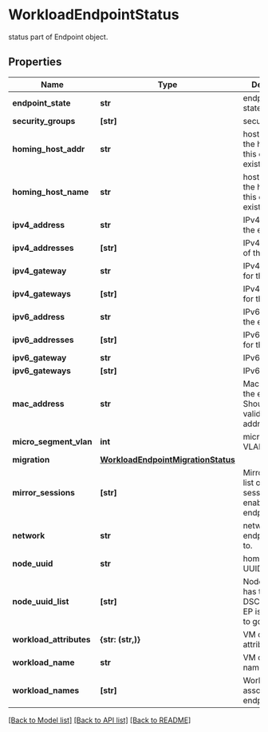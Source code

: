 # WorkloadEndpointStatus

status part of Endpoint object.
## Properties
Name | Type | Description | Notes
------------ | ------------- | ------------- | -------------
**endpoint_state** | **str** | endpoint FSM state. | [optional] 
**security_groups** | **[str]** | security groups. | [optional] 
**homing_host_addr** | **str** | host address of the host where this endpoint exists. | [optional] 
**homing_host_name** | **str** | host name of the host where this endpoint exists. | [optional] 
**ipv4_address** | **str** | IPv4 address of the endpoint. | [optional] 
**ipv4_addresses** | **[str]** | IPv4 addresses of the endpoint. | [optional] 
**ipv4_gateway** | **str** | IPv4 gateway for the endpoint. | [optional] 
**ipv4_gateways** | **[str]** | IPv4 gateways for the endpoint. | [optional] 
**ipv6_address** | **str** | IPv6 address for the endpoint. | [optional] 
**ipv6_addresses** | **[str]** | IPv6 addresses for the endpoint. | [optional] 
**ipv6_gateway** | **str** | IPv6 gateway. | [optional] 
**ipv6_gateways** | **[str]** | IPv6 gateways. | [optional] 
**mac_address** | **str** | Mac address of the endpoint. Should be a valid MAC address. | [optional] 
**micro_segment_vlan** | **int** | micro-segment VLAN. | [optional] 
**migration** | [**WorkloadEndpointMigrationStatus**](WorkloadEndpointMigrationStatus.md) |  | [optional] 
**mirror_sessions** | **[str]** | MirrorSessions list of mirror sessions enabled on this endpoint. | [optional] 
**network** | **str** | network this endpoint belogs to. | [optional] 
**node_uuid** | **str** | homing host&#39;s UUID. | [optional] 
**node_uuid_list** | **[str]** | NodeUUIDList has the list of DSCs where a EP is supposed to go to. | [optional] 
**workload_attributes** | **{str: (str,)}** | VM or container attribute/labels. | [optional] 
**workload_name** | **str** | VM or container name. | [optional] 
**workload_names** | **[str]** | WorkloadNames associated with endpoint. | [optional] 

[[Back to Model list]](../README.md#documentation-for-models) [[Back to API list]](../README.md#documentation-for-api-endpoints) [[Back to README]](../README.md)


